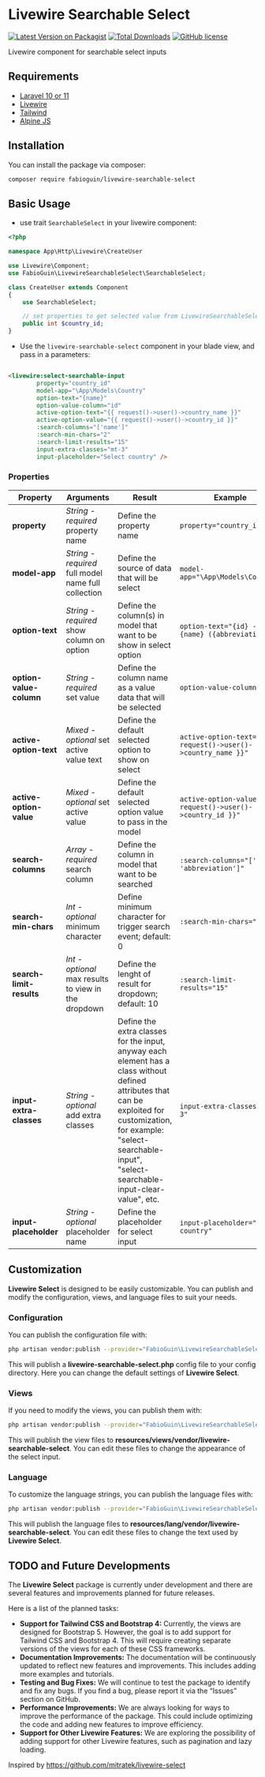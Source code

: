# Livewire Searchable Select

[![Latest Version on Packagist](https://img.shields.io/packagist/v/fabioguin/livewire-searchable-select.svg?style=for-the-badge)](https://packagist.org/packages/fabioguin/livewire-searchable-select)
[![Total Downloads](https://img.shields.io/packagist/dt/fabioguin/livewire-searchable-select.svg?style=for-the-badge)](https://packagist.org/packages/fabioguin/livewire-searchable-select)
[![GitHub license](https://img.shields.io/github/license/fabioguin/livewire-searchable-select?style=for-the-badge)](https://github.com/fabioguin/livewire-searchable-select/blob/master/LICENSE)

Livewire component for searchable select inputs

## Requirements
- [Laravel 10 or 11](https://laravel.com/docs/10.x)
- [Livewire](https://livewire.laravel.com/)
- [Tailwind](https://tailwindcss.com/)
- [Alpine JS](https://alpinejs.dev/)

## Installation

You can install the package via composer:

```bash
composer require fabioguin/livewire-searchable-select
```

## Basic Usage

- use trait ```SearchableSelect``` in your livewire component:
```php
<?php

namespace App\Http\Livewire\CreateUser

use Livewire\Component;
use FabioGuin\LivewireSearchableSelect\SearchableSelect;

class CreateUser extends Component
{
    use SearchableSelect;

    // set properties to get selected value from LivewireSearchableSelect
    public int $country_id;
}

```

- Use the ```livewire-searchable-select``` component in your blade view, and pass in a parameters:
```html

<livewire:select-searchable-input
        property="country_id"
        model-app="\App\Models\Country"
        option-text="{name}"
        option-value-column="id"
        active-option-text="{{ request()->user()->country_name }}"
        active-option-value="{{ request()->user()->country_id }}"
        :search-columns="['name']"
        :search-min-chars="2"
        :search-limit-results="15"
        input-extra-classes="mt-3"
        input-placeholder="Select country" />

```

### Properties
| Property                 | Arguments                                            | Result                                                                                                                                                                                                                          | Example                                                          |
|--------------------------|------------------------------------------------------|---------------------------------------------------------------------------------------------------------------------------------------------------------------------------------------------------------------------------------|------------------------------------------------------------------|
| **property**             | *String - required* property name                    | Define the property name                                                                                                                                                                                                        | ```property="country_id"```                                      |
| **model-app**            | *String - required* full model name full collection  | Define the source of data that will be select                                                                                                                                                                                   | ```model-app="\App\Models\Country"```                            |
| **option-text**          | *String - required* show column on option            | Define the column(s) in model that want to be show in select option                                                                                                                                                             | ```option-text="{id} - {name} ({abbreviation})"```               |
| **option-value-column**  | *String - required* set value                        | Define the column name as a value data that will be selected                                                                                                                                                                    | ```option-value-column="id"```                                   |
| **active-option-text**   | *Mixed - optional* set active value text             | Define the default selected option to show on select                                                                                                                                                                            | ```active-option-text="{{ request()->user()->country_name }}"``` |
| **active-option-value**  | *Mixed - optional* set active value                  | Define the default selected option value to pass in the model                                                                                                                                                                   | ```active-option-value="{{ request()->user()->country_id }}"```  |
| **search-columns**       | *Array - required* search column                     | Define the column in model that want to be searched                                                                                                                                                                             | ```:search-columns="['name', 'abbreviation']"```                 |
| **search-min-chars**     | *Int - optional* minimum character                   | Define minimum character for trigger search event; default: 0                                                                                                                                                                   | ```:search-min-chars="2"```                                      |
| **search-limit-results** | *Int - optional* max results to view in the dropdown | Define the lenght of result for dropdown; default: 10                                                                                                                                                                           | ```:search-limit-results="15"```                                 |
| **input-extra-classes**  | *String - optional* add extra classes                | Define the extra classes for the input, anyway each element has a class without defined attributes that can be exploited for customization, for example: "select-searchable-input", "select-searchable-input-clear-value", etc. | ```input-extra-classes="mt-3"```                                 |
| **input-placeholder**    | *String - optional* placeholder name                 | Define the placeholder for select input                                                                                                                                                                                         | ```input-placeholder="Select country"```                         |

## Customization
**Livewire Select** is designed to be easily customizable. You can publish and modify the configuration, views, and language files to suit your needs.

### Configuration
You can publish the configuration file with:

```bash
php artisan vendor:publish --provider="FabioGuin\LivewireSearchableSelect\LivewireSearchableSelectServiceProvider" --tag="config"
```

This will publish a **livewire-searchable-select.php** config file to your config directory. Here you can change the default settings of **Livewire Select**.

### Views
If you need to modify the views, you can publish them with:

```bash
php artisan vendor:publish --provider="FabioGuin\LivewireSearchableSelect\LivewireSearchableSelectServiceProvider" --tag="views"
```

This will publish the view files to **resources/views/vendor/livewire-searchable-select**. You can edit these files to change the appearance of the select input.

### Language
To customize the language strings, you can publish the language files with:

```bash
php artisan vendor:publish --provider="FabioGuin\LivewireSearchableSelect\LivewireSearchableSelectServiceProvider" --tag="lang"
```

This will publish the language files to **resources/lang/vendor/livewire-searchable-select**. You can edit these files to change the text used by **Livewire Select**.

## TODO and Future Developments
The **Livewire Select** package is currently under development and there are several features and improvements planned for future releases. 

Here is a list of the planned tasks:

- **Support for Tailwind CSS and Bootstrap 4:** Currently, the views are designed for Bootstrap 5. However, the goal is to add support for Tailwind CSS and Bootstrap 4. This will require creating separate versions of the views for each of these CSS frameworks.
- **Documentation Improvements:** The documentation will be continuously updated to reflect new features and improvements. This includes adding more examples and tutorials.
- **Testing and Bug Fixes:** We will continue to test the package to identify and fix any bugs. If you find a bug, please report it via the “Issues” section on GitHub.
- **Performance Improvements:** We are always looking for ways to improve the performance of the package. This could include optimizing the code and adding new features to improve efficiency.
- **Support for Other Livewire Features:** We are exploring the possibility of adding support for other Livewire features, such as pagination and lazy loading.

Inspired by https://github.com/mitratek/livewire-select